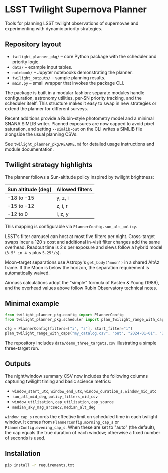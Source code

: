 # LSST Twilight Supernova Planner

Tools for planning LSST twilight observations of supernovae and
experimenting with dynamic priority strategies.

## Repository layout

- `twilight_planner_pkg/` – core Python package with the scheduler and
  priority logic.
- `data/` – example input tables.
- `notebook/` – Jupyter notebooks demonstrating the planner.
- `twilight_outputs/` – sample planning results.
- `main.py` – small wrapper that invokes the package CLI.

The package is built in a modular fashion: separate modules handle
configuration, astronomy utilities, per‑SN priority tracking, and the
scheduler itself.  This structure makes it easy to swap in new
strategies or extend the planner for different surveys.

Recent additions provide a Rubin-style photometry model and a minimal
SNANA SIMLIB writer.  Planned exposures are now capped to avoid pixel
saturation, and setting ``--simlib-out`` on the CLI writes a SIMLIB file
alongside the usual planning CSVs.

See `twilight_planner_pkg/README.md` for detailed usage instructions and
module documentation.

## Twilight strategy highlights

The planner follows a Sun-altitude policy inspired by twilight brightness:

| Sun altitude (deg) | Allowed filters |
|--------------------|-----------------|
| -18 to -15         | y, z, i         |
| -15 to -12         | z, i, r         |
| -12 to 0           | i, z, y         |

This mapping is configurable via `PlannerConfig.sun_alt_policy`.

LSST's filter carousel can host at most five filters per night.  Cross-target
swaps incur a 120 s cost and additional in-visit filter changes add the same
overhead.  Readout time is 2 s per exposure and slews follow a hybrid model
(`3.5° in 4 s` plus `5.25°/s`).

Moon–target separations use Astropy's `get_body('moon')` in a shared AltAz
frame.  If the Moon is below the horizon, the separation requirement is
automatically waived.

Airmass calculations adopt the "simple" formula of Kasten & Young (1989), and
the overhead values above follow Rubin Observatory technical notes.

## Minimal example

```python
from twilight_planner_pkg.config import PlannerConfig
from twilight_planner_pkg.scheduler import plan_twilight_range_with_caps

cfg = PlannerConfig(filters=["i", "z"], start_filter="i")
plan_twilight_range_with_caps("my_catalog.csv", "out", "2024-01-01", "2024-01-01", cfg)
```

The repository includes `data/demo_three_targets.csv` illustrating a simple
three-target run.

## Outputs

The night/window summary CSV now includes the following columns capturing
twilight timing and basic science metrics:

- `window_start_utc`, `window_end_utc`, `window_duration_s`, `window_mid_utc`
- `sun_alt_mid_deg`, `policy_filters_mid_csv`
- `window_utilization`, `cap_utilization`, `cap_source`
- `median_sky_mag_arcsec2`, `median_alt_deg`

`window_cap_s` records the effective limit on scheduled time in each twilight
window. It comes from `PlannerConfig.morning_cap_s` or `PlannerConfig.evening_cap_s`.
When these are set to "auto" (the default), the cap equals the true duration of
each window; otherwise a fixed number of seconds is used.

## Installation

```bash
pip install -r requirements.txt
```
